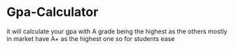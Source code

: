 # Gpa-Calculator
it will calculate your gpa with A grade being the highest as the others mostly in market have A+ as the highest one so for students ease
